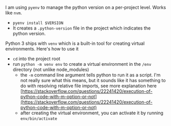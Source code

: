 I am using `pyenv` to manage the python version on a per-project level.  Works like `nvm`.
* `pyenv install $VERSION`
* It creates a `.python-version` file in the project which indicates the python version.

Python 3 ships with `venv` which is a built-in tool for creating virtual environments.  Here's how to use it
* `cd` into the project root
* run `python -m venv env` to create a virtual environment in the `/env` directory (not unlike node_modules)
  * the `-m` command line argument tells python to run it as a script.  I'm not really sure what this means, but it sounds like it has something to do with resolving relative file imports, see more explanation here [https://stackoverflow.com/questions/22241420/execution-of-python-code-with-m-option-or-not](https://stackoverflow.com/questions/22241420/execution-of-python-code-with-m-option-or-not)
  * after creating the virtual environment, you can activate it by running `env/bin/activate`